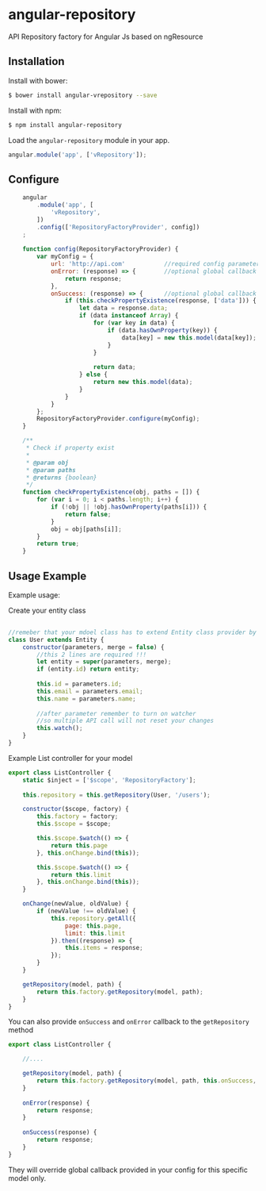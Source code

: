 angular-repository
==================

API Repository factory for Angular Js based on ngResource

## Installation

Install with bower:

```bash
$ bower install angular-vrepository --save
```

Install with npm:

```bash
$ npm install angular-repository
```

Load the `angular-repository` module in your app.

```javascript
angular.module('app', ['vRepository']);
```

## Configure

```javascript
    angular
        .module('app', [
            'vRepository',
        ])
        .config(['RepositoryFactoryProvider', config])
    ;
        
    function config(RepositoryFactoryProvider) {
        var myConfig = {
            url: 'http://api.com'           //required config parameter
            onError: (response) => {        //optional global callback
                return response;
            },
            onSuccess: (response) => {      //optional global callback example
                if (this.checkPropertyExistence(response, ['data'])) {
                    let data = response.data;
                    if (data instanceof Array) {
                        for (var key in data) {
                            if (data.hasOwnProperty(key)) {
                                data[key] = new this.model(data[key]);
                            }
                        }
    
                        return data;
                    } else {
                        return new this.model(data);
                    }
                }
            }
        };
        RepositoryFactoryProvider.configure(myConfig);
    }

    /**
     * Check if property exist
     *
     * @param obj
     * @param paths
     * @returns {boolean}
     */
    function checkPropertyExistence(obj, paths = []) {
        for (var i = 0; i < paths.length; i++) {
            if (!obj || !obj.hasOwnProperty(paths[i])) {
                return false;
            }
            obj = obj[paths[i]];
        }
        return true;
    }
```

## Usage Example

Example usage:

Create your entity class
```javascript
                        
//remeber that your mdoel class has to extend Entity class provider by this package
class User extends Entity {
    constructor(parameters, merge = false) {
        //this 2 lines are required !!!
        let entity = super(parameters, merge);
        if (entity.id) return entity;
        
        this.id = parameters.id;
        this.email = parameters.email;
        this.name = parameters.name;
        
        //after parameter remember to turn on watcher
        //so multiple API call will not reset your changes
        this.watch();
    }
}

```

Example List controller for your model
```javascript
export class ListController {
    static $inject = ['$scope', 'RepositoryFactory'];
    
    this.repository = this.getRepository(User, '/users');

    constructor($scope, factory) {
        this.factory = factory;
        this.$scope = $scope;

        this.$scope.$watch(() => {
            return this.page
        }, this.onChange.bind(this));

        this.$scope.$watch(() => {
            return this.limit
        }, this.onChange.bind(this));
    }

    onChange(newValue, oldValue) {
        if (newValue !== oldValue) {
            this.repository.getAll({
                page: this.page,
                limit: this.limit
            }).then((response) => {
                this.items = response;
            });
        }
    }

    getRepository(model, path) {
        return this.factory.getRepository(model, path);
    }
}
```

You can also provide `onSuccess` and `onError` callback to the `getRepository` method
```javascript
export class ListController {

    //....

    getRepository(model, path) {
        return this.factory.getRepository(model, path, this.onSuccess, this.onError);
    }
    
    onError(response) {
        return response;
    }
    
    onSuccess(response) {
        return response;
    }
}
```

They will override global callback provided in your config for this specific model only.
